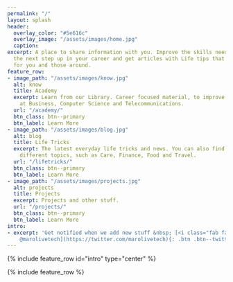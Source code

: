 ```yaml
---
permalink: "/"
layout: splash
header:
  overlay_color: "#5e616c"
  overlay_image: "/assets/images/home.jpg"
  caption: 
excerpt: A place to share information with you. Improve the skills needed for making
  the next step up in your career and get articles with Life tips that improves life
  for you and those around.
feature_row:
- image_path: "/assets/images/know.jpg"
  alt: know
  title: Academy
  excerpt: Learn from our Library. Career focused material, to improve your skills
    at Business, Computer Science and Telecommunications.
  url: "/academy/"
  btn_class: btn--primary
  btn_label: Learn More
- image_path: "/assets/images/blog.jpg"
  alt: blog
  title: Life Tricks
  excerpt: The latest everyday life tricks and news. You can also find guides about
    different topics, such as Care, Finance, Food and Travel.
  url: "/lifetricks/"
  btn_class: btn--primary
  btn_label: Learn More
- image_path: "/assets/images/projects.jpg"
  alt: projects
  title: Projects
  excerpt: Projects and other stuff.
  url: "/projects/"
  btn_class: btn--primary
  btn_label: Learn More
intro:
- excerpt: 'Get notified when we add new stuff &nbsp; [<i class="fab fa-twitter"></i>
    @marolivetech](https://twitter.com/marolivetech){: .btn .btn--twitter}'
---
```


{% include feature_row id="intro" type="center" %}

{% include feature_row %}
